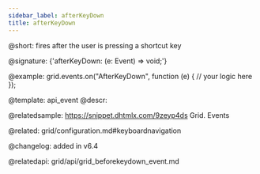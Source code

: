 ```yaml
---
sidebar_label: afterKeyDown
title: afterKeyDown
---          
```


@short: fires after the user is pressing a shortcut key

@signature: {'afterKeyDown: (e: Event) => void;'}

<!-- @params:

- e		KeyboardEvent		a native KeyboardEvent object -->

@example:
grid.events.on("AfterKeyDown", function (e) {
    // your logic here
});


@template: api_event
@descr:

@relatedsample:
https://snippet.dhtmlx.com/9zeyp4ds	Grid. Events

@related: grid/configuration.md#keyboardnavigation

@changelog: added in v6.4

@relatedapi: grid/api/grid_beforekeydown_event.md